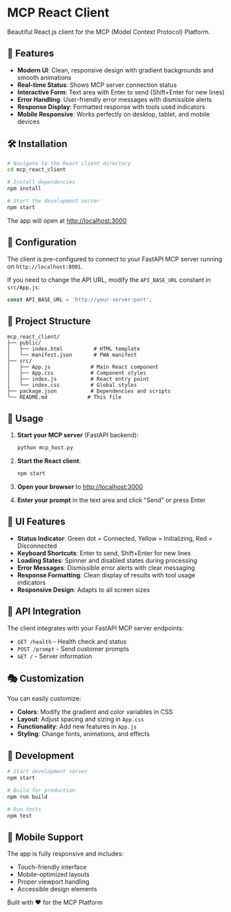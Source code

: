 # MCP React Client

Beautiful React.js client for the MCP (Model Context Protocol) Platform.

## 🚀 Features

- **Modern UI**: Clean, responsive design with gradient backgrounds and smooth animations
- **Real-time Status**: Shows MCP server connection status
- **Interactive Form**: Text area with Enter to send (Shift+Enter for new lines)
- **Error Handling**: User-friendly error messages with dismissible alerts
- **Response Display**: Formatted response with tools used indicators
- **Mobile Responsive**: Works perfectly on desktop, tablet, and mobile devices

## 🛠️ Installation

```bash
# Navigate to the React client directory
cd mcp_react_client

# Install dependencies
npm install

# Start the development server
npm start
```

The app will open at [http://localhost:3000](http://localhost:3000)

## 🔧 Configuration

The client is pre-configured to connect to your FastAPI MCP server running on `http://localhost:8001`.

If you need to change the API URL, modify the `API_BASE_URL` constant in `src/App.js`:

```javascript
const API_BASE_URL = 'http://your-server:port';
```

## 📁 Project Structure

```
mcp_react_client/
├── public/
│   ├── index.html          # HTML template
│   └── manifest.json       # PWA manifest
├── src/
│   ├── App.js             # Main React component
│   ├── App.css            # Component styles
│   ├── index.js           # React entry point
│   └── index.css          # Global styles
├── package.json           # Dependencies and scripts
└── README.md             # This file
```

## 🎯 Usage

1. **Start your MCP server** (FastAPI backend):
   ```bash
   python mcp_host.py
   ```

2. **Start the React client**:
   ```bash
   npm start
   ```

3. **Open your browser** to [http://localhost:3000](http://localhost:3000)

4. **Enter your prompt** in the text area and click "Send" or press Enter

## 🎨 UI Features

- **Status Indicator**: Green dot = Connected, Yellow = Initializing, Red = Disconnected
- **Keyboard Shortcuts**: Enter to send, Shift+Enter for new lines
- **Loading States**: Spinner and disabled states during processing
- **Error Messages**: Dismissible error alerts with clear messaging
- **Response Formatting**: Clean display of results with tool usage indicators
- **Responsive Design**: Adapts to all screen sizes

## 🔌 API Integration

The client integrates with your FastAPI MCP server endpoints:

- `GET /health` - Health check and status
- `POST /prompt` - Send customer prompts
- `GET /` - Server information

## 🎭 Customization

You can easily customize:

- **Colors**: Modify the gradient and color variables in CSS
- **Layout**: Adjust spacing and sizing in `App.css`
- **Functionality**: Add new features in `App.js`
- **Styling**: Change fonts, animations, and effects

## 🚦 Development

```bash
# Start development server
npm start

# Build for production
npm run build

# Run tests
npm test
```

## 📱 Mobile Support

The app is fully responsive and includes:
- Touch-friendly interface
- Mobile-optimized layouts
- Proper viewport handling
- Accessible design elements

Built with ❤️ for the MCP Platform
